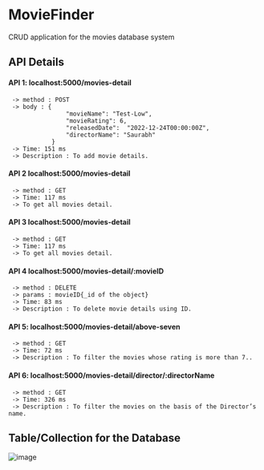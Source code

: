 # MovieFinder
CRUD application for the movies database system
## API Details
#### API 1: localhost:5000/movies-detail
     -> method : POST
     -> body : {
                    "movieName": "Test-Low",
                    "movieRating": 6,
                    "releasedDate":  "2022-12-24T00:00:00Z",
                    "directorName": "Saurabh"
                }
     -> Time: 151 ms
     -> Description : To add movie details.
     
 #### API 2 localhost:5000/movies-detail
     -> method : GET
     -> Time: 117 ms
     -> To get all movies detail.
     
#### API 3 localhost:5000/movies-detail
     -> method : GET
     -> Time: 117 ms
     -> To get all movies detail.
     
#### API 4 localhost:5000/movies-detail/:movieID
     -> method : DELETE
     -> params : movieID{_id of the object}
     -> Time: 83 ms
     -> Description : To delete movie details using ID.

#### API 5: localhost:5000/movies-detail/above-seven
     -> method : GET
     -> Time: 72 ms
     -> Description : To filter the movies whose rating is more than 7..
     
#### API 6: localhost:5000/movies-detail/director/:directorName
     -> method : GET
     -> Time: 326 ms
     -> Description : To filter the movies on the basis of the Director’s name.

## Table/Collection for the Database
![image](https://user-images.githubusercontent.com/102714192/209464410-f5e78229-27a7-403e-9762-7112b7c379f6.png)

